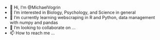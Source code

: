 - 👋 Hi, I’m @MichaelVogrin
- 👀 I’m interested in Biology, Psychology, and Science in general
- 🌱 I’m currently learning webscraping in R and Python, data management with numpy and pandas
- 💞️ I’m looking to collaborate on ...
- 📫 How to reach me ...

<!---
MichaelVogrin/MichaelVogrin is a ✨ special ✨ repository because its `README.md` (this file) appears on your GitHub profile.
You can click the Preview link to take a look at your changes.
--->
